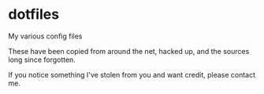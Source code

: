 dotfiles
========

My various config files


These have been copied from around the net, hacked up, and the sources long since forgotten.

If you notice something I've stolen from you and want credit, please contact me.
